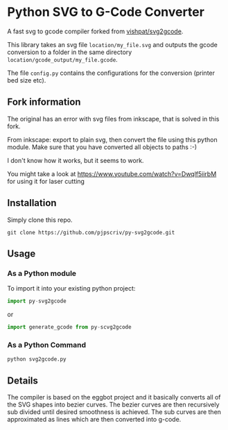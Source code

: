 # Python SVG to G-Code Converter
A fast svg to gcode compiler forked from [vishpat/svg2gcode](https://github.com/vishpat/svg2gcode).

This library takes an svg file `location/my_file.svg` and outputs the gcode conversion to a folder in the same directory `location/gcode_output/my_file.gcode`.

The file `config.py` contains the configurations for the conversion (printer bed size etc).

## Fork information
The original has an error with svg files from inkscape, that is solved in this fork.

From inkscape: export to plain svg, then convert the file using this python module. 
Make sure that you have converted all objects to paths :-)

I don't know how it works, but it seems to work.

You might take a look at https://www.youtube.com/watch?v=Dwqlf5iirbM for using it for laser cutting


## Installation
Simply clone this repo.
```
git clone https://github.com/pjpscriv/py-svg2gcode.git
```

## Usage
### As a Python module
To import it into your existing python project:
```python
import py-svg2gcode
```
or
```python
import generate_gcode from py-scvg2gcode
```
### As a Python Command
```
python svg2gcode.py
```

## Details
The compiler is based on the eggbot project and it basically converts all of the SVG shapes into bezier curves. The bezier curves are then recursively sub divided until desired smoothness is achieved. The sub curves are then approximated as lines which are then converted into g-code.
